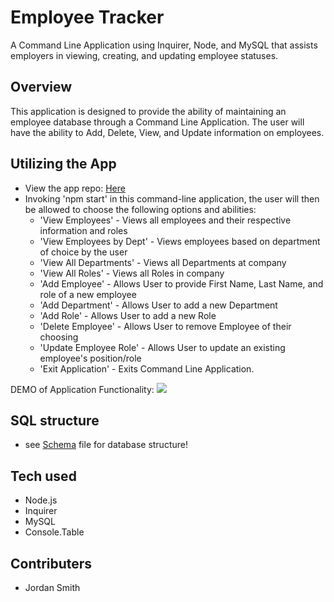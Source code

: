 # Employee Tracker
A Command Line Application using Inquirer, Node, and MySQL that assists employers in viewing, creating, and updating employee statuses.

## Overview
This application is designed to provide the ability of maintaining an employee database through a Command Line Application. The user will have the ability to Add, Delete, View, and Update information on employees.

## Utilizing the App
- View the app repo: [Here](https://github.com/jsmithxyz/employee-tracker "Here")
- Invoking 'npm start' in this command-line application, the user will then be allowed to choose the following options and abilities:
    - 'View Employees' - Views all employees and their respective information and roles
    - 'View Employees by Dept' - Views employees based on department of choice by the user
    - 'View All Departments' - Views all Departments at company
    - 'View All Roles' - Views all Roles in company
    - 'Add Employee' - Allows User to provide First Name, Last Name, and role of a new employee
    - 'Add Department' - Allows User to add a new Department
    - 'Add Role' - Allows User to add a new Role
    - 'Delete Employee' - Allows User to remove Employee of their choosing
    - 'Update Employee Role' - Allows User to update an existing employee's position/role
    - 'Exit Application' - Exits Command Line Application.

DEMO of Application Functionality:
![](EmployeeTrackerDemo.gif)

## SQL structure
- see [Schema](https://github.com/jsmithxyz/employee-tracker/blob/master/schema.sql "Schema") file for database structure!

## Tech used
- Node.js
- Inquirer
- MySQL
- Console.Table

## Contributers
- Jordan Smith